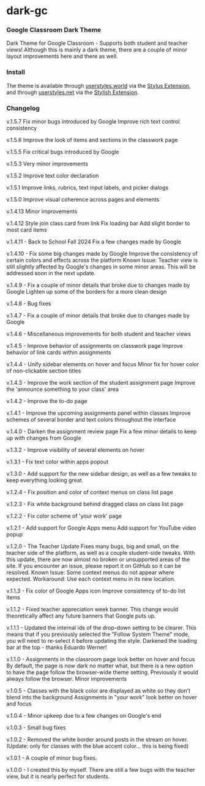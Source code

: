 # dark-gc
### Google Classroom Dark Theme

Dark Theme for Google Classroom - Supports both student and teacher views! Although this is mainly a dark theme, there are a couple of minor layout improvements here and there as well.

### Install
The theme is available through [userstyles.world](http://www.userstyles.world) via the [Stylus Extension](https://chrome.google.com/webstore/detail/stylus/clngdbkpkpeebahjckkjfobafhncgmne?hl=en), and through [userstyles.net](http://www.userstyles.net) via the [Stylish Extension](https://chrome.google.com/webstore/detail/stylish-custom-themes-for/fjnbnpbmkenffdnngjfgmeleoegfcffe?hl=en).


### Changelog
v.1.5.7
Fix minor bugs introduced by Google
Improve rich text control consistency

v.1.5.6
Improve the look of items and sections in the classwork page

v.1.5.5
Fix critical bugs introduced by Google

v.1.5.3
Very minor improvements

v.1.5.2
Improve text color declaration

v.1.5.1
Improve links, rubrics, text input labels, and picker dialogs

v.1.5.0
Improve visual coherence across pages and elements

v.1.4.13
Minor improvements

v.1.4.12
Style join class card from link
Fix loading bar
Add slight border to most card items

v.1.4.11 - Back to School Fall 2024
Fix a few changes made by Google

v.1.4.10 -
Fix some big changes made by Google
Improve the consistency of certain colors and effects across the platform
Known Issue: Teacher view is still slightly affected by Google's changes in some minor areas. This will be addressed soon in the next update.

v.1.4.9 -
Fix a couple of minor details that broke due to changes made by Google
Lighten up some of the borders for a more clean design

v.1.4.8 -
Bug fixes

v.1.4.7 -
Fix a couple of minor details that broke due to changes made by Google

v.1.4.6 -
Miscellaneous improvements for both student and teacher views

v.1.4.5 -
Improve behavior of assignments on classwork page
Improve behavior of link cards within assignments

v.1.4.4 -
Unify sidebar elements on hover and focus
Minor fix for hover color of non-clickable section titles

v.1.4.3 -
Improve the work section of the student assignment page
Improve the 'announce something to your class' area

v.1.4.2 -
Improve the to-do page

v.1.4.1 -
Improve the upcoming assignments panel within classes
Improve schemes of several border and text colors throughout the interface

v.1.4.0 -
Darken the assignment review page
Fix a few minor details to keep up with changes from Google

v.1.3.2 -
Improve visibility of several elements on hover

v.1.3.1 -
Fix text color within apps popout

v.1.3.0 -
Add support for the new sidebar design, as well as a few tweaks to keep everything looking great.

v.1.2.4 -
Fix position and color of context menus on class list page

v.1.2.3 -
Fix white background behind dragged class on class list page

v.1.2.2 -
Fix color scheme of 'your work' page

v.1.2.1 -
Add support for Google Apps menu
Add support for YouTube video popup

v.1.2.0 - The Teacher Update
Fixes many bugs, big and small, on the teacher side of the platform, as well as a couple student-side tweaks. With this update, there are now almost no broken or unsupported areas of the site. If you encounter an issue, please report it on GitHub so it can be resolved.
Known Issue: Some context menus do not appear where expected.
Workaround: Use each context menu in its new location.

v.1.1.3 -
Fix color of Google Apps icon
Improve consistency of to-do list items

v.1.1.2 -
Fixed teacher appreciation week banner. This change would theoretically affect any future banners that Google puts up.

v.1.1.1 -
Updated the internal ids of the drop-down setting to be clearer. This means that if you previously selected the "Follow System Theme" mode, you will need to re-select it before updating the style.
Darkened the loading bar at the top - thanks Eduardo Werner!

v.1.1.0 -
Assignments in the classroom page look better on hover and focus
By default, the page is now dark no matter what, but there is a new option to have the page follow the browser-wide theme setting. Previously it would always follow the browser.
Minor improvements

v.1.0.5 -
Classes with the black color are displayed as white so they don't blend into the background
Assignments in "your work" look better on hover and focus

v.1.0.4 -
Minor upkeep due to a few changes on Google's end

v.1.0.3 -
Small bug fixes

v.1.0.2 -
Removed the white border around posts in the stream on hover.
(Update: only for classes with the blue accent color... this is being fixed)

v.1.0.1 -
A couple of minor bug fixes.

v.1.0.0 -
I created this by myself. There are still a few bugs with the teacher view, but it is nearly perfect for students.
